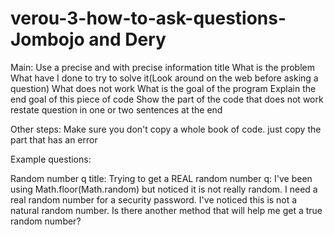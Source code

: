 # verou-3-how-to-ask-questions-Jombojo and Dery
Main:
Use a precise and with precise information title
What is the problem
What have I done to try to solve it(Look around on the web before asking a question)
What does not work
What is the goal of the program
Explain the end goal of this piece of code
Show the part of the code that does not work
restate question in one or two sentences at the end

Other steps:
    Make sure you don't copy a whole book of code. just copy the part that has an error


Example questions:

Random number q
title: Trying to get a REAL random number
q: I've been using Math.floor(Math.random) but noticed it is not really random. I need a real random number for a security password.
I've noticed this is not a natural random number. Is there another method that will help me get a true random number?


